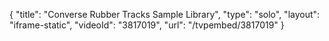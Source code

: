 {
    "title": "Converse Rubber Tracks Sample Library",
    "type": "solo",
    "layout": "iframe-static",
    "videoId": "3817019",
    "url": "\/tvpembed\/3817019"
}